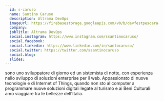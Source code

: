 ```yaml
---
  id: s-caruso
  name: Santino Caruso
  description: Altrama DevOps
  imageUrl: https://firebasestorage.googleapis.com/v0/b/devfestpescara-2023.appspot.com/o/speakers%2Fs-caruso.jpg?alt=media&token=6f9defe4-fae6-4b96-8530-3ce6a8bbb5f4
  company: 
  jobTitle: Altrama DevOps
  social.instagram: https://www.instagram.com/ssantinocaruso/
  social.facebook: 
  social.linkedin: https://www.linkedin.com/in/santocaruso/
  social.twitter: https://twitter.com/ssantinocaruso
  social.blog: 
  slides: 
---
```

sono uno sviluppatore di giorno ed un sistemista di notte, con esperienza nello sviluppo di soluzioni enterprise per il web. Appassionato di nuove tecnologie e di Internet of Things, quando non sto al computer a programmare nuove soluzioni digitali legate al turismo e ai Beni Culturali amo viaggiare tra le bellezze dell’Italia.
  